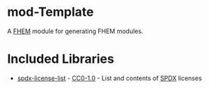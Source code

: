 # mod-Template
A [FHEM](https://fhem.de/) module for generating FHEM modules.

# Included Libraries
* [spdx-license-list](https://openbase.io/js/spdx-license-list) - [CC0-1.0](https://spdx.org/licenses/CC0-1.0.html) - List and contents of [SPDX](https://spdx.org/licenses/) licenses